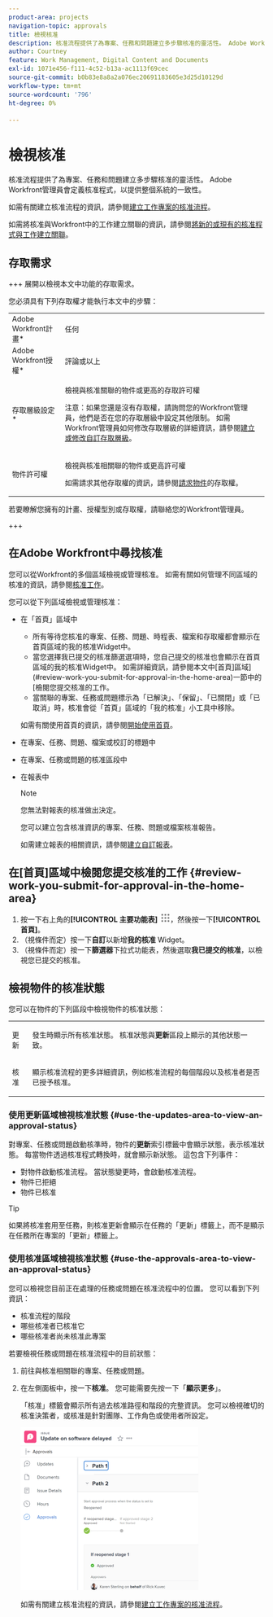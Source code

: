 ```yaml
---
product-area: projects
navigation-topic: approvals
title: 檢視核准
description: 核准流程提供了為專案、任務和問題建立多步驟核准的靈活性。 Adobe Workfront管理員會定義核准程式，以提供整個系統的一致性。
author: Courtney
feature: Work Management, Digital Content and Documents
exl-id: 1071e456-f111-4c52-b13a-ac1113f69cec
source-git-commit: b0b83e8a8a2a076ec20691183605e3d25d10129d
workflow-type: tm+mt
source-wordcount: '796'
ht-degree: 0%

---
```


# 檢視核准

核准流程提供了為專案、任務和問題建立多步驟核准的靈活性。 Adobe Workfront管理員會定義核准程式，以提供整個系統的一致性。

如需有關建立核准流程的資訊，請參閱[建立工作專案的核准流程](../../administration-and-setup/customize-workfront/configure-approval-milestone-processes/create-approval-processes.md)。

如需將核准與Workfront中的工作建立關聯的資訊，請參閱[將新的或現有的核准程式與工作建立關聯](../../review-and-approve-work/manage-approvals/associate-approval-with-work.md)。

## 存取需求

+++ 展開以檢視本文中功能的存取需求。

您必須具有下列存取權才能執行本文中的步驟：

<table style="table-layout:auto"> 
 <col> 
 <col> 
 <tbody> 
  <tr> 
   <td role="rowheader">Adobe Workfront計畫*</td> 
   <td> <p>任何</p> </td> 
  </tr> 
  <tr> 
   <td role="rowheader">Adobe Workfront授權*</td> 
   <td> <p>評論或以上</p> </td> 
  </tr> 
  <tr> 
   <td role="rowheader">存取層級設定*</td> 
   <td> <p>檢視與核准關聯的物件或更高的存取許可權</p> <p>注意：如果您還是沒有存取權，請詢問您的Workfront管理員，他們是否在您的存取層級中設定其他限制。 如需Workfront管理員如何修改存取層級的詳細資訊，請參閱<a href="../../administration-and-setup/add-users/configure-and-grant-access/create-modify-access-levels.md" class="MCXref xref">建立或修改自訂存取層級</a>。</p> </td> 
  </tr> 
  <tr> 
   <td role="rowheader">物件許可權</td> 
   <td> <p>檢視與核准相關聯的物件或更高許可權</p> <p>如需請求其他存取權的資訊，請參閱<a href="../../workfront-basics/grant-and-request-access-to-objects/request-access.md" class="MCXref xref">請求物件</a>的存取權。</p> </td> 
  </tr> 
 </tbody> 
</table>

若要瞭解您擁有的計畫、授權型別或存取權，請聯絡您的Workfront管理員。

+++

## 在Adobe Workfront中尋找核准

您可以從Workfront的多個區域檢視或管理核准。 如需有關如何管理不同區域的核准的資訊，請參閱[核准工作](../../review-and-approve-work/manage-approvals/approving-work.md)。

您可以從下列區域檢視或管理核准：

* 在「首頁」區域中

   * 所有等待您核准的專案、任務、問題、時程表、檔案和存取權都會顯示在首頁區域的我的核准Widget中。
   * 當您選擇我已提交的核准篩選選項時，您自己提交的核准也會顯示在首頁區域的我的核准Widget中。 如需詳細資訊，請參閱本文中[首頁]區域](#review-work-you-submit-for-approval-in-the-home-area)一節中的[檢閱您提交核准的工作。
   * 當關聯的專案、任務或問題標示為「已解決」、「保留」、「已關閉」或「已取消」時，核准會從「首頁」區域的「我的核准」小工具中移除。

  如需有關使用首頁的資訊，請參閱[開始使用首頁](../../workfront-basics/using-home/using-the-home-area/get-started-with-home.md)。

* 在專案、任務、問題、檔案或校訂的標題中
* 在專案、任務或問題的核准區段中
* 在報表中

  >[!NOTE]
  >
  >您無法對報表的核准做出決定。

  您可以建立包含核准資訊的專案、任務、問題或檔案核准報告。

  如需建立報表的相關資訊，請參閱[建立自訂報表](../../reports-and-dashboards/reports/creating-and-managing-reports/create-custom-report.md)。

## 在[首頁]區域中檢閱您提交核准的工作 {#review-work-you-submit-for-approval-in-the-home-area}

1. 按一下右上角的&#x200B;**[!UICONTROL 主要功能表]** ![](assets/main-menu-icon.png)，然後按一下&#x200B;**[!UICONTROL 首頁]**。
1. （視條件而定）按一下&#x200B;**自訂**&#x200B;以新增&#x200B;**我的核准** Widget。
1. （視條件而定）按一下&#x200B;**篩選器**&#x200B;下拉式功能表，然後選取&#x200B;**我已提交的核准**，以檢視您已提交的核准。


## 檢視物件的核准狀態

您可以在物件的下列區段中檢視物件的核准狀態：

<table style="table-layout:auto"> 
 <col> 
 <col> 
 <tbody> 
  <tr> 
   <td role="rowheader">更新 </td> 
   <td> <p>發生時顯示所有核准狀態。 核准狀態與<strong>更新</strong>區段上顯示的其他狀態一致。</p> </td> 
  </tr> 
  <tr> 
   <td role="rowheader">核准</td> 
   <td> <p>顯示核准流程的更多詳細資訊，例如核准流程的每個階段以及核准者是否已授予核准。</p> </td> 
  </tr> 
 </tbody> 
</table>

### 使用更新區域檢視核准狀態 {#use-the-updates-area-to-view-an-approval-status}

對專案、任務或問題啟動核準時，物件的&#x200B;**更新**&#x200B;索引標籤中會顯示狀態，表示核准狀態。 每當物件透過核准程式轉換時，就會顯示新狀態。 這包含下列事件：

* 對物件啟動核准流程。 當狀態變更時，會啟動核准流程。
* 物件已拒絕
* 物件已核准

>[!TIP]
>
>如果將核准套用至任務，則核准更新會顯示在任務的「更新」標籤上，而不是顯示在任務所在專案的「更新」標籤上。

### 使用核准區域檢視核准狀態 {#use-the-approvals-area-to-view-an-approval-status}

您可以檢視您目前正在處理的任務或問題在核准流程中的位置。 您可以看到下列資訊：

* 核准流程的階段
* 哪些核准者已核准它
* 哪些核准者尚未核准此專案

若要檢視任務或問題在核准流程中的目前狀態：

1. 前往與核准相關聯的專案、任務或問題。
1. 在左側面板中，按一下&#x200B;**核准**。 您可能需要先按一下「**顯示更多**」。

   「核准」標籤會顯示所有過去核准路徑和階段的完整資訊。 您可以檢視確切的核准決策者，或核准是針對團隊、工作角色或使用者所設定。

   ![](assets/approvals-tab-expanded-on-issue-nwe-350x320.png)

   如需有關建立核准流程的資訊，請參閱[建立工作專案的核准流程](../../administration-and-setup/customize-workfront/configure-approval-milestone-processes/create-approval-processes.md)。

